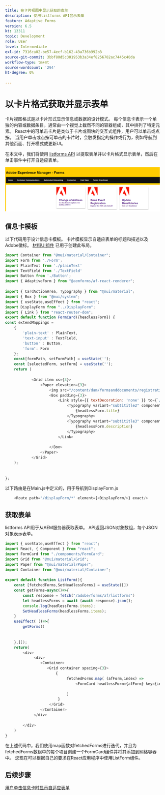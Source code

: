 ```yaml
---
title: 在卡片视图中显示获取的表单
description: 使用listforms API显示表单
feature: Adaptive Forms
version: 6.5
kt: 13311
topic: Development
role: User
level: Intermediate
exl-id: 7316ca02-be57-4ecf-b162-43a736b992b3
source-git-commit: 3bbf80d5c301953b3a34ef8256702ac7445c40da
workflow-type: tm+mt
source-wordcount: '294'
ht-degree: 0%

---
```


# 以卡片格式获取并显示表单

卡片视图格式是以卡片形式显示信息或数据的设计模式。 每个信息卡表示一个单独的内容或数据条目，通常由一个视觉上截然不同的容器组成，其中排列了特定元素。
React中的可单击卡片是类似于卡片或图块的交互式组件，用户可以单击或点按。 当用户单击或点按可单击的卡片时，会触发指定的操作或行为，例如导航到其他页面、打开模式或更新UI。

在本文中，我们将使用 [listforms API](https://opensource.adobe.com/aem-forms-af-runtime/api/#tag/List-Forms/operation/listForms) 以提取表单并以卡片格式显示表单，然后在单击事件中打开自适应表单。

![卡片视图](./assets/card-view-forms.png)

## 信息卡模板

以下代码用于设计信息卡模板。 卡片模板显示自适应表单的标题和描述以及Adobe徽标。 [材料UI组件](https://mui.com/) 已用于创建此布局。



```javascript
import Container from "@mui/material/Container";
import Form from './Form';
import PlainText from './plainText'
import TextField from './TextField'
import Button from './Button';
import { AdaptiveForm } from "@aemforms/af-react-renderer";

import { CardActionArea, Typography } from "@mui/material";
import { Box } from "@mui/system";
import { useState,useEffect } from "react";
import DisplayForm from "../DisplayForm";
import { Link } from "react-router-dom";
export default function FormCard({headlessForm}) {
const extendMappings =
    {
        'plain-text' : PlainText,
        'text-input' : TextField,
        'button' : Button,
        'form': Form
    };
    const[formPath, setFormPath] = useState('');
    const [selectedForm, setForm] = useState('');
    return (
        
            <Grid item xs={3}>
                <Paper elevation={3}>
                    <img src="/content/dam/formsanddocuments/registrationform/jcr:content/renditions/cq5dam.thumbnail.48.48.png" className="img"/>
                    <Box padding={3}>
                        <Link style={{ textDecoration: 'none' }} to={`/displayForm${headlessForm.path}`}>
                            <Typography variant="subtititle2" component="h2">
                                {headlessForm.title}
                            </Typography>
                            <Typography variant="subtititle3" component="h4">
                                {headlessForm.description}
                            </Typography>
                        </Link>
                
                    </Box>
                </Paper>
            </Grid>
    );
    

};
```

以下路由是在Main.js中定义的，用于导航到DisplayForm.js

```javascript
    <Route path="/displayForm/*" element={<DisplayForm/>} exact/>
```

## 获取表单

listforms API用于从AEM服务器获取表单。 API返回JSON对象数组，每个JSON对象表示表单。

```javascript
import { useState,useEffect } from "react";
import React, { Component } from "react";
import FormCard from "./components/FormCard";
import Grid from "@mui/material/Grid";
import Paper from "@mui/material/Paper";
import Container from "@mui/material/Container";
 
export default function ListForm(){
    const [fetchedForms,SetHeadlessForms] = useState([])
    const getForms=async()=>{
        const response = fetch("/adobe/forms/af/listforms")
        let headlessForms = await (await response).json();
        console.log(headlessForms.items);
        SetHeadlessForms(headlessForms.items);
    }
    useEffect( ()=>{
        getForms()
        

    },[]);
    return(
        <div>
             <div>
                <Container>
                   <Grid container spacing={3}>
                       {
                            fetchedForms.map( (afForm,index) =>
                                <FormCard headlessForm={afForm} key={index}/>
                         
                            )
                        }
                    </Grid>
                </Container>
             </div>

        </div>
    )
}
```

在上述代码中，我们使用map函数对fetchedForms进行迭代，并且为fetchedForms数组中的每个项目创建一个FormCard组件并将其添加到网格容器中。 您现在可以根据自己的要求在React应用程序中使用ListForm组件。

## 后续步骤

[用户单击信息卡时显示自适应表单](./open-form-card-view.md)